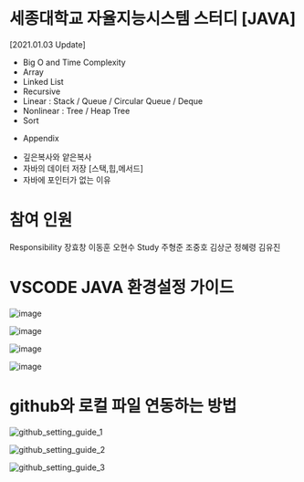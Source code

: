 # 세종대학교 자율지능시스템 스터디 [JAVA]

[2021.01.03 Update]

- Big O and Time Complexity
- Array
- Linked List
- Recursive
- Linear : Stack / Queue / Circular Queue / Deque
- Nonlinear : Tree / Heap Tree
- Sort

* Appendix
- 깊은복사와 얕은복사
- 자바의 데이터 저장 [스택,힙,메서드]
- 자바에 포인터가 없는 이유

# 참여 인원
Responsibility
장효창 이동훈 오현수
Study
주형준 조중호 김상군 정혜령 김유진 


# VSCODE JAVA 환경설정 가이드

![image](https://user-images.githubusercontent.com/79128042/147639907-b7be530c-31e4-4789-b9e1-30d3a63d2279.png)

![image](https://user-images.githubusercontent.com/79128042/147639944-7bfb6d03-dce5-45c4-af04-a62ebbdab6c7.png)

![image](https://user-images.githubusercontent.com/79128042/147639964-d4521b8d-c31e-45c4-b014-71237060e2a1.png)

![image](https://user-images.githubusercontent.com/79128042/147639870-6878416f-2564-4365-aea7-efc612dc2625.png)

# github와 로컬 파일 연동하는 방법

![github_setting_guide_1](https://user-images.githubusercontent.com/79128042/147723609-a5ce38ee-829f-41e8-a32b-870332cb9218.png)

![github_setting_guide_2](https://user-images.githubusercontent.com/79128042/147723610-5777fbc2-9fa7-4d73-97db-2788e7944172.png)

![github_setting_guide_3](https://user-images.githubusercontent.com/79128042/147723614-7fab87ca-91a4-4ece-ae31-bd562ae8de80.png)

